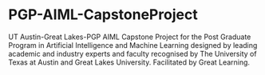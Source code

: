 # PGP-AIML-CapstoneProject
UT Austin-Great Lakes-PGP AIML Capstone Project for the Post Graduate Program in Artificial Intelligence and Machine Learning designed by leading academic and industry experts and faculty recognised by The University of Texas at Austin and Great Lakes University. Facilitated by Great Learning.
